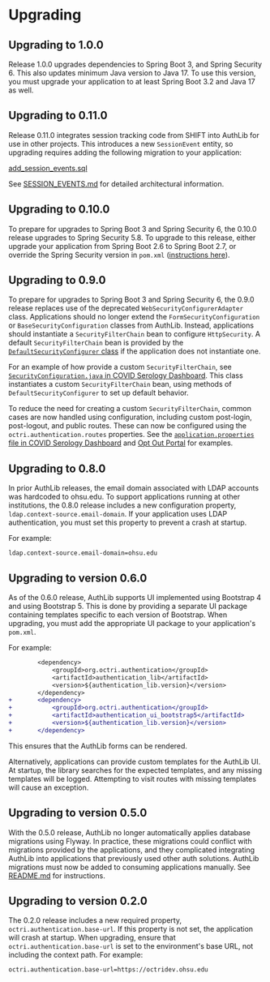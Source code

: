 # Upgrading

## Upgrading to 1.0.0

Release 1.0.0 upgrades dependencies to Spring Boot 3, and Spring Security 6. This also updates minimum Java version to Java 17. To use this version, you must upgrade your application to at least Spring Boot 3.2 and Java 17 as well.

## Upgrading to 0.11.0

Release 0.11.0 integrates session tracking code from SHIFT into AuthLib for use in other projects. This introduces a new `SessionEvent` entity, so upgrading requires adding the following migration to your application:

[add_session_events.sql](./setup/migrations/V20231020110000__add_session_events.sql)

See [SESSION_EVENTS.md](./docs/SESSION_EVENTS.md) for detailed architectural information.

## Upgrading to 0.10.0

To prepare for upgrades to Spring Boot 3 and Spring Security 6, the 0.10.0 release upgrades to Spring Security 5.8. To upgrade to this release, either upgrade your application from Spring Boot 2.6 to Spring Boot 2.7, or override the Spring Security version in `pom.xml` ([instructions here](https://docs.spring.io/spring-security/reference/5.8/getting-spring-security.html#getting-maven-boot)).

## Upgrading to 0.9.0

To prepare for upgrades to Spring Boot 3 and Spring Security 6, the 0.9.0 release replaces use of the deprecated `WebSecurityConfigurerAdapter` class. Applications should no longer extend the `FormSecurityConfiguration` or `BaseSecurityConfiguration` classes from AuthLib. Instead, applications should instantiate a `SecurityFilterChain` bean to configure `HttpSecurity`. A default `SecurityFilterChain` bean is provided by the [`DefaultSecurityConfigurer` class](./authentication_lib/src/main/java/org/octri/authentication/DefaultSecurityConfigurer.java) if the application does not instantiate one.

For an example of how provide a custom `SecurityFilterChain`, see [`SecurityConfiguration.java` in COVID Serology Dashboard](https://source.ohsu.edu/OCTRI-Apps/covid-serology-dashboard/blob/233d51563648389c3d093b46bb4405c3febf5e4a/src/main/java/org/octri/covid_serology_dashboard/SecurityConfiguration.java#L31-L61). This class instantiates a custom `SecurityFilterChain` bean, using methods of `DefaultSecurityConfigurer` to set up default behavior.

To reduce the need for creating a custom `SecurityFilterChain`, common cases are now handled using configuration, including custom post-login, post-logout, and public routes. These can now be configured using the `octri.authentication.routes` properties. See the [`application.properties` file in COVID Serology Dashboard](https://source.ohsu.edu/OCTRI-Apps/covid-serology-dashboard/blob/233d51563648389c3d093b46bb4405c3febf5e4a/src/main/resources/application.properties#L62-L63) and [Opt Out Portal](https://source.ohsu.edu/OCTRI-Apps/optout-boot/blob/c04b4577cb9dad500dd41b7bb994438c0c3d8690/src/main/resources/application.properties#L18-L19) for examples.

## Upgrading to 0.8.0

In prior AuthLib releases, the email domain associated with LDAP accounts was hardcoded to ohsu.edu. To support applications running at other institutions, the 0.8.0 release includes a new configuration property, `ldap.context-source.email-domain`. If your application uses LDAP authentication, you must set this property to prevent a crash at startup.

For example:

```
ldap.context-source.email-domain=ohsu.edu
```

## Upgrading to version 0.6.0

As of the 0.6.0 release, AuthLib supports UI implemented using Bootstrap 4 and using Bootstrap 5. This is done by providing a separate UI package containing templates specific to each version of Bootstrap. When upgrading, you must add the appropriate UI package to your application's `pom.xml`.

For example:

```diff
 		<dependency>
 			<groupId>org.octri.authentication</groupId>
 			<artifactId>authentication_lib</artifactId>
 			<version>${authentication_lib.version}</version>
 		</dependency>
+		<dependency>
+			<groupId>org.octri.authentication</groupId>
+			<artifactId>authentication_ui_bootstrap5</artifactId>
+			<version>${authentication_lib.version}</version>
+		</dependency>
```

This ensures that the AuthLib forms can be rendered.

Alternatively, applications can provide custom templates for the AuthLib UI. At startup, the library searches for the expected templates, and any missing templates will be logged. Attempting to visit routes with missing templates will cause an exception.

## Upgrading to version 0.5.0

With the 0.5.0 release, AuthLib no longer automatically applies database migrations using Flyway. In practice, these migrations could conflict with migrations provided by the applications, and they complicated integrating AuthLib into applications that previously used other auth solutions. AuthLib migrations must now be added to consuming applications manually. See [README.md](./README.md) for instructions.

## Upgrading to version 0.2.0

The 0.2.0 release includes a new required property, `octri.authentication.base-url`. If this property is not set, the application will crash at startup. When upgrading, ensure that `octri.authentication.base-url` is set to the environment's base URL, not including the context path. For example:

```
octri.authentication.base-url=https://octridev.ohsu.edu
```